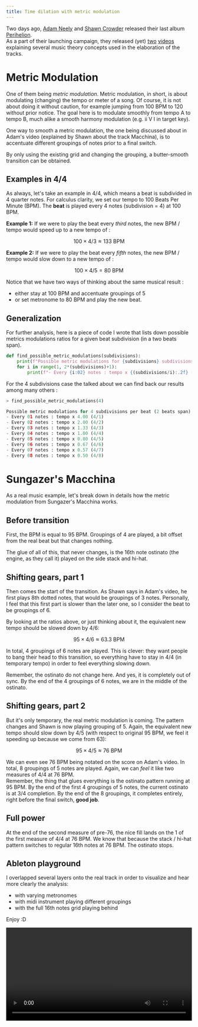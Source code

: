 ```yaml
---
title: Time dilation with metric modulation
---
```


Two days ago, [Adam Neely](https://www.youtube.com/channel/UCnkp4xDOwqqJD7sSM3xdUiQ) and [Shawn Crowder](https://www.youtube.com/channel/UCiPApSjDJ_ShVUbCFZRzxQQ) released their last album [Perihelion](https://sungazermusic.bandcamp.com/album/perihelion).  
As a part of their launching campaign, they released (yet) [two](https://youtu.be/_d8wApjLuf8) [videos](https://youtu.be/ACA-i8BOr9Q) explaining several music theory concepts used in the elaboration of the tracks.

# Metric Modulation

One of them being *metric modulation*. Metric modulation, in short, is about modulating (changing) the tempo or meter of a song. Of course, it is not about doing it without caution, for example jumping from 100 BPM to 120 without prior notice. The goal here is to modulate smoothly from tempo A to tempo B, much alike a smooth harmony modulation (e.g. ii V I in target key).

One way to smooth a metric modulation, the one being discussed about in Adam's video (explained by Shawn about the track Macchina), is to accentuate different groupings of notes prior to a final switch. 

By only using the existing grid and changing the grouping, a butter-smooth transition can be obtained.

## Examples in 4/4

As always, let's take an example in 4/4, which means a beat is subdivided in 4 quarter notes. For calculus clarity, we set our tempo to 100 Beats Per Minute (BPM). The **beat** is played every 4 notes (subdivision = 4) at 100 BPM.

**Example 1:** If we were to play the beat every *third* notes, the new BPM / tempo would speed up to a new tempo of :

$$ 100 \times 4/3 \approx 133 \text{ BPM} $$

 **Example 2:** If we were to play the beat every *fifth* notes, the new BPM / tempo would slow down to a new tempo of :

$$ 100 \times 4/5 = 80 \text{ BPM} $$

Notice that we have two ways of thinking about the same musical result :
- either stay at 100 BPM and accentuate groupings of 5
- or set metronome to 80 BPM and play the new beat.

## Generalization

For further analysis, here is a piece of code I wrote that lists down possible metrics modulations ratios for a given beat subdivision (in a two beats span).

```python
def find_possible_metric_modulations(subdivisions):
    print(f"Possible metric modulations for {subdivisions} subdivisions per beat (2 beats span)")
    for i in range(1, 2*(subdivisions)+1):
        print(f"- Every {i:02} notes : tempo x {(subdivisions/i):.2f} ({subdivisions}/{i})")
```

For the 4 subdivisions case the talked about we can find back our results among many others : 

```python
> find_possible_metric_modulations(4)

Possible metric modulations for 4 subdivisions per beat (2 beats span)
- Every 01 notes : tempo x 4.00 (4/1)
- Every 02 notes : tempo x 2.00 (4/2)
- Every 03 notes : tempo x 1.33 (4/3)
- Every 04 notes : tempo x 1.00 (4/4)
- Every 05 notes : tempo x 0.80 (4/5)
- Every 06 notes : tempo x 0.67 (4/6)
- Every 07 notes : tempo x 0.57 (4/7)
- Every 08 notes : tempo x 0.50 (4/8)
```
# Sungazer's Macchina

As a real music example, let's break down in details how the metric modulation from Sungazer's Macchina works.

## Before transition
First, the BPM is equal to 95 BPM. Groupings of 4 are played, a bit offset from the real beat but that changes nothing. 

The glue of all of this, that never changes, is the 16th note ostinato (the engine, as they call it) played on the side stack and hi-hat.

## Shifting gears, part 1
Then comes the start of the transition. As Shawn says in Adam's video, he first plays 8th dotted notes, that would be groupings of 3 notes. Personally, I feel that this first part is slower than the later one, so I consider the beat to be groupings of 6.  

By looking at the ratios above, or just thinking about it, the equivalent new tempo should be slowed down by 4/6: 
 
$$ 95 \times 4/6 \approx 63.3 \text{ BPM} $$

In total, 4 groupings of 6 notes are played. This is clever: they want people to bang their head to this transition, so everything have to stay in 4/4 (in temporary tempo) in order to feel everything slowing down.

Remember, the ostinato do not change here. And yes, it is completely out of sync. By the end of the 4 groupings of 6 notes, we are in the middle of the ostinato.

## Shifting gears, part 2
But it's only temporary, the real metric modulation is coming. The pattern changes and Shawn is now playing grouping of 5. Again, the equivalent new tempo should slow down by 4/5 (with respect to original 95 BPM, we feel it speeding up because we come from 63): 

$$ 95 \times 4/5 \approx 76 \text{ BPM} $$

We can even see 76 BPM being notated on the score on Adam's video.
In total, 8 groupings of 5 notes are played. Again, we can *feel* it like two measures of 4/4 at 76 BPM.  
Remember, the thing that glues everything is the ostinato pattern running at 95 BPM. By the end of the first 4 groupings of 5 notes, the current ostinato is at 3/4 completion. By the end of the 8 groupings, it completes entirely, right before the final switch, **good job**.

## Full power
At the end of the second measure of pre-76, the nice fill lands on the 1 of the first measure of 4/4 at 76 BPM. We know that because the stack / hi-hat pattern switches to regular 16th notes at 76 BPM. The ostinato stops.

## Ableton playground

I overlapped several layers onto the real track in order to visualize and hear more clearly the analysis:
- with varying metronomes
- with midi instrument playing different groupings
- with the full 16th notes grid playing behind

Enjoy :D

<div style="text-align:center;">
<video controls style="margin: 0 auto; width: 100%; max-width: 1020px;">
```
   <source src="../../images/explain_machina.mp4" type="video/mp4" />
```
   </video>
</div>